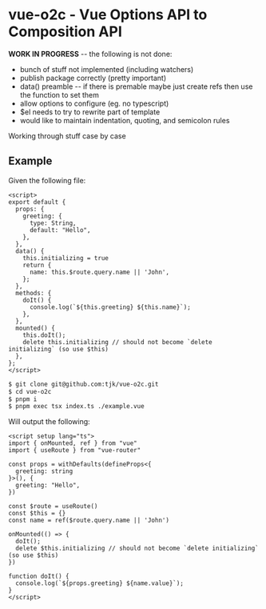 # vue-o2c - Vue Options API to Composition API

**WORK IN PROGRESS** -- the following is not done:

- bunch of stuff not implemented (including watchers)
- publish package correctly (pretty important)
- data() preamble -- if there is premable maybe just create refs then use the function to set them
- allow options to configure (eg. no typescript)
- $el needs to try to rewrite part of template
- would like to maintain indentation, quoting, and semicolon rules

Working through stuff case by case

## Example

Given the following file:

```vue
<script>
export default {
  props: {
    greeting: {
      type: String,
      default: "Hello",
    },
  },
  data() {
    this.initializing = true
    return {
      name: this.$route.query.name || 'John',
    };
  },
  methods: {
    doIt() {
      console.log(`${this.greeting} ${this.name}`);
    },
  },
  mounted() {
    this.doIt();
    delete this.initializing // should not become `delete initializing` (so use $this)
  },
};
</script>
```

```bash
$ git clone git@github.com:tjk/vue-o2c.git
$ cd vue-o2c
$ pnpm i
$ pnpm exec tsx index.ts ./example.vue
```

Will output the following:

```vue
<script setup lang="ts">
import { onMounted, ref } from "vue"
import { useRoute } from "vue-router"

const props = withDefaults(defineProps<{
  greeting: string
}>(), {
  greeting: "Hello",
})

const $route = useRoute()
const $this = {}
const name = ref($route.query.name || 'John')

onMounted(() => {
  doIt();
  delete $this.initializing // should not become `delete initializing` (so use $this)
})

function doIt() {
  console.log(`${props.greeting} ${name.value}`);
}
</script>
```